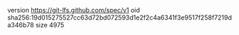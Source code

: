 version https://git-lfs.github.com/spec/v1
oid sha256:19d015275527cc63d72bd072593d1e2f2c4a6341f3e9517f258f7219da346b78
size 4975
